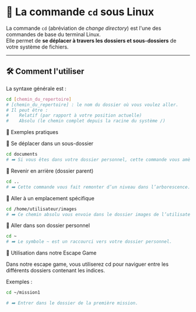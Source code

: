 # 📁 La commande `cd` sous Linux

La commande `cd` (abréviation de *change directory*) est l'une des commandes de base du terminal Linux.  
Elle permet de **se déplacer à travers les dossiers et sous-dossiers** de votre système de fichiers.

---

## 🛠️ Comment l'utiliser

La syntaxe générale est :

```bash
cd [chemin_du_repertoire]
# [chemin_du_repertoire] : le nom du dossier où vous voulez aller.
# Il peut être :
#    Relatif (par rapport à votre position actuelle)
#    Absolu (le chemin complet depuis la racine du système /)
````


📌 Exemples pratiques

🔹 Se déplacer dans un sous-dossier
```bash
cd documents
# ➡️ Si vous êtes dans votre dossier personnel, cette commande vous amènera dans le dossier documents.
````


🔹 Revenir en arrière (dossier parent)
```bash
cd ..
# ➡️ Cette commande vous fait remonter d’un niveau dans l’arborescence.
````

🔹 Aller à un emplacement spécifique
```bash
cd /home/utilisateur/images
# ➡️ Ce chemin absolu vous envoie dans le dossier images de l’utilisateur utilisateur.
````

🔹 Aller dans son dossier personnel
```bash
cd ~
# ➡️ Le symbole ~ est un raccourci vers votre dossier personnel.
````

🧩 Utilisation dans notre Escape Game

Dans notre escape game, vous utiliserez cd pour naviguer entre les différents dossiers contenant les indices.

Exemples :
```bash
cd ~/mission1

# ➡️ Entrer dans le dossier de la première mission.
````
